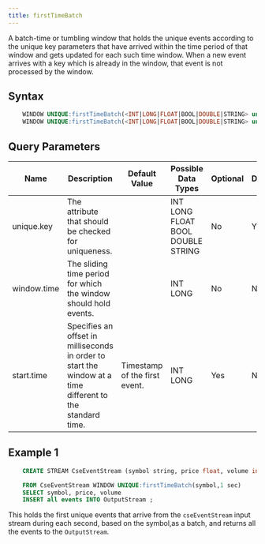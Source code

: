 ```yaml
---
title: firstTimeBatch
---
```


A batch-time or tumbling window that holds the unique events according to the unique key parameters that have arrived within the time period of that window and gets updated for each such time window. When a new event arrives with a key which is already in the window, that event is not processed by the window.

## Syntax

```sql
    WINDOW UNIQUE:firstTimeBatch(<INT|LONG|FLOAT|BOOL|DOUBLE|STRING> unique.key, <INT|LONG> window.time)
    WINDOW UNIQUE:firstTimeBatch(<INT|LONG|FLOAT|BOOL|DOUBLE|STRING> unique.key, <INT|LONG> window.time, <INT|LONG> start.time)
```

## Query Parameters

| Name        | Description   | Default Value   | Possible Data Types | Optional | Dynamic |
|-------------|-----------------------------|---------------------------|----------------------------|----------|---------|
| unique.key  | The attribute that should be checked for uniqueness.    |   | INT LONG FLOAT BOOL DOUBLE STRING | No       | Yes     |
| window.time | The sliding time period for which the window should hold events.      |   | INT LONG            | No       | No      |
| start.time  | Specifies an offset in milliseconds in order to start the window at a time different to the standard time. | Timestamp of the first event. | INT LONG            | Yes      | No      |

## Example 1

```sql
    CREATE STREAM CseEventStream (symbol string, price float, volume int)

    FROM CseEventStream WINDOW UNIQUE:firstTimeBatch(symbol,1 sec)
    SELECT symbol, price, volume
    INSERT all events INTO OutputStream ;
```

This holds the first unique events that arrive from the `cseEventStream` input stream during each second, based on the symbol,as a batch, and returns all the events to the `OutputStream`.

